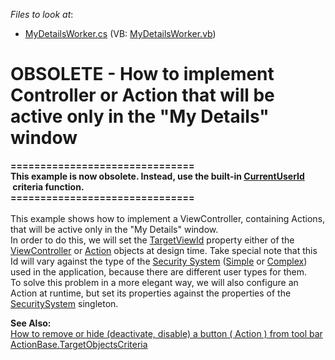 <!-- default file list -->
*Files to look at*:

* [MyDetailsWorker.cs](./CS/WinWebSolution.Module/MyDetailsWorker.cs) (VB: [MyDetailsWorker.vb](./VB/WinWebSolution.Module/MyDetailsWorker.vb))
<!-- default file list end -->
# OBSOLETE - How to implement Controller or Action that will be active only in the "My Details" window


<p><strong>===============================</strong><br /><strong>This example is now obsolete. Instead, use the built-in <a href="https://documentation.devexpress.com/#Xaf/CustomDocument3307">CurrentUserId</a>  criteria function.</strong><br /><strong>===============================</strong><br /><br />This example shows how to implement a ViewController, containing Actions, that will be active only in the "My Details" window.<br /> In order to do this, we will set the <a href="http://documentation.devexpress.com/#Xaf/DevExpressExpressAppActionsActionBase_TargetViewIdtopic">TargetViewId</a> property either of the <a href="http://documentation.devexpress.com/#Xaf/CustomDocument2621">ViewController</a> or <a href="http://documentation.devexpress.com/#Xaf/CustomDocument2622">Action</a> objects at design time. Take special note that this Id will vary against the type of the <a href="http://documentation.devexpress.com/#Xaf/CustomDocument2647">Security System</a> (<a href="http://documentation.devexpress.com/#Xaf/CustomDocument2767">Simple</a> or <a href="http://documentation.devexpress.com/#Xaf/CustomDocument2768">Complex</a>) used in the application, because there are different user types for them.<br /> To solve this problem in a more elegant way, we will also configure an Action at runtime, but set its properties against the properties of the <a href="http://documentation.devexpress.com/#Xaf/CustomDocument2769">SecuritySystem</a> singleton.</p>
<p><strong>See Also:</strong><br /> <a href="https://www.devexpress.com/Support/Center/p/K18055">How to remove or hide (deactivate, disable) a button ( Action ) from tool bar</a><br /> <a href="http://documentation.devexpress.com/#Xaf/DevExpressExpressAppActionsActionBase_TargetObjectsCriteriatopic">ActionBase.TargetObjectsCriteria</a></p>

<br/>


